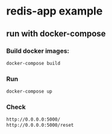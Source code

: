 # redis-app example

## run with docker-compose

### Build docker images:

```bash
docker-compose build
```

### Run

```bash
docker-compose up
```

### Check

```bash
http://0.0.0.0:5000/
http://0.0.0.0:5000/reset
```
